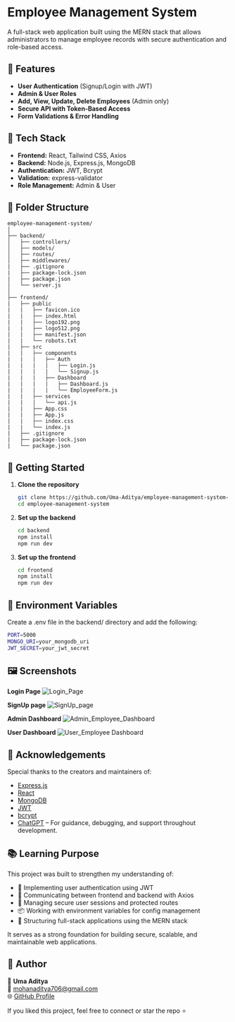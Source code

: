 # Employee Management System

A full-stack web application built using the MERN stack that allows administrators to manage employee records with secure authentication and role-based access.

## 🚀 Features

- **User Authentication** (Signup/Login with JWT)
- **Admin & User Roles**
- **Add, View, Update, Delete Employees** (Admin only)
- **Secure API with Token-Based Access**
- **Form Validations & Error Handling**

## 🔧 Tech Stack

- **Frontend:** React, Tailwind CSS, Axios
- **Backend:** Node.js, Express.js, MongoDB
- **Authentication:** JWT, Bcrypt
- **Validation:** express-validator
- **Role Management:** Admin & User

## 📁 Folder Structure

```plaintext
employee-management-system/
│
├── backend/
│   ├── controllers/
│   ├── models/
│   ├── routes/
│   ├── middlewares/
|   ├── .gitignore
|   ├── package-lock.json
|   ├── package.json
│   └── server.js
│  
├── frontend/
|   ├── public
|   |   ├── favicon.ico
|   |   ├── index.html
|   |   ├── logo192.png
|   |   ├── logo512.png
|   |   ├── manifest.json
|   |   └── robots.txt
|   ├── src
|   |   ├── components
|   |   |   ├── Auth
|   |   |   |   ├── Login.js
|   |   |   |   └── Signup.js
|   |   |   ├── Dashboard
|   |   |   |   ├── Dashboard.js
|   |   |   |   └── EmployeeForm.js
|   |   ├── services
|   |   |   └── api.js
|   |   ├── App.css
|   |   ├── App.js
|   |   ├── index.css
|   |   └── index.js
|   ├── .gitignore
|   ├── package-lock.json
|   └── package.json
```

## 🚀 Getting Started

1. **Clone the repository**

   ```bash
   git clone https://github.com/Uma-Aditya/employee-management-system-.git
   cd employee-management-system
   ```

2. **Set up the backend**

   ```bash
   cd backend
   npm install
   npm run dev
   ```

3. **Set up the frontend**

   ```bash
   cd frontend
   npm install
   npm run dev
   ```

## 🔐 Environment Variables

Create a .env file in the backend/ directory and add the following:

``` bash
PORT=5000
MONGO_URI=your_mongodb_uri
JWT_SECRET=your_jwt_secret
```

## 🖼️ Screenshots

**Login Page**
![Login_Page](./screenshots/login.png)

**SignUp page**
![SignUp_page](./screenshots/signup.png)

**Admin Dashboard**
![Admin_Employee_Dashboard](./screenshots/admin_dashboard.png)

**User Dashboard**
![User_Employee Dashboard](./screenshots/user_dashboard.png)

## 🙌 Acknowledgements

Special thanks to the creators and maintainers of:

- [Express.js](https://expressjs.com/)
- [React](https://reactjs.org/)
- [MongoDB](https://www.mongodb.com/)
- [JWT](https://jwt.io/)
- [bcrypt](https://github.com/kelektiv/node.bcrypt.js)
- [ChatGPT](https://openai.com/chatgpt) – For guidance, debugging, and support throughout development.

## 📚 Learning Purpose

This project was built to strengthen my understanding of:

- 🔐 Implementing user authentication using JWT
- 🔄 Communicating between frontend and backend with Axios
- 🧠 Managing secure user sessions and protected routes
- 📦 Working with environment variables for config management
- 🧩 Structuring full-stack applications using the MERN stack

It serves as a strong foundation for building secure, scalable, and maintainable web applications.

## 🙌 Author

👤 **Uma Aditya**  
📧 [mohanaditya706@gmail.com](mailto:mohanaditya706@gmail.com)  
🌐 [GitHub Profile](https://github.com/Uma-Aditya)

If you liked this project, feel free to connect or star the repo ⭐
